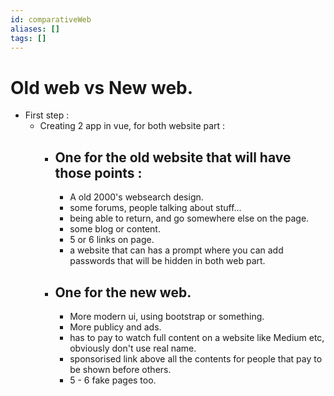 ```yaml
---
id: comparativeWeb
aliases: []
tags: []
---
```


# Old web vs New web.


* First step :
  * Creating 2 app in vue, for both website part :
    * ## One for the old website that will have those points :
      - A old 2000's websearch design.
      - some forums, people talking about stuff...
      - being able to return, and go somewhere else on the page.
      - some blog or content.
      - 5 or 6 links on page.
      * a website that can has a prompt where you can add passwords that will be hidden in both web part.
    * ## One for the new web.
      * More modern ui, using bootstrap or something.
      * More publicy and ads.
      * has to pay to watch full content on a website like Medium etc, obviously don't use real name.
      * sponsorised link above all the contents for people that pay to be shown before others.
      * 5 - 6 fake pages too.
